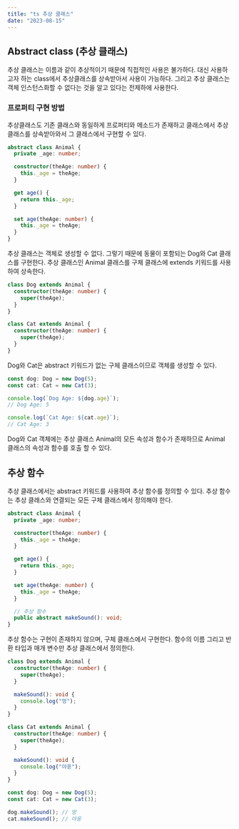 ```yaml
---
title: "ts 추상 클래스"
date: "2023-08-15"
---
```


## Abstract class (추상 클래스)

추상 클래스는 이름과 같이 추상적이기 때문에 직접적인 사용은 불가하다.
대신 사용하고자 하는 class에서 추상클래스를 상속받아서 사용이 가능하다.
그리고 추상 클래스는 객체 인스턴스화할 수 없다는 것을 알고 있다는 전제하에 사용한다.

### 프로퍼티 구현 방법

추상클래스도 기존 클래스와 동일하게 프로퍼티와 메소드가 존재하고 클래스에서 추상클래스를 상속받아와서 그 클래스에서 구현할 수 있다.

```ts
abstract class Animal {
  private _age: number;

  constructor(theAge: number) {
    this._age = theAge;
  }

  get age() {
    return this._age;
  }

  set age(theAge: number) {
    this._age = theAge;
  }
}
```

추상 클래스는 객체로 생성할 수 없다. 그렇기 때문에 동물이 포함되는 Dog와 Cat 클래스를 구현한다. 추상 클래스인 Animal 클래스를 구체 클래스에 extends 키워드를 사용하여 상속한다.

```ts
class Dog extends Animal {
  constructor(theAge: number) {
    super(theAge);
  }
}

class Cat extends Animal {
  constructor(theAge: number) {
    super(theAge);
  }
}
```

Dog와 Cat은 abstract 키워드가 없는 구체 클래스이므로 객체를 생성할 수 있다.

```ts
const dog: Dog = new Dog(5);
const cat: Cat = new Cat(3);

console.log(`Dog Age: ${dog.age}`);
// Dog Age: 5

console.log(`Cat Age: ${cat.age}`);
// Cat Age: 3
```

Dog와 Cat 객체에는 추상 클래스 Animal의 모든 속성과 함수가 존재하므로 Animal 클래스의 속성과 함수를 호출 할 수 있다.

## 추상 함수

추상 클래스에서는 abstract 키워드를 사용하여 추상 함수를 정의할 수 있다. 추상 함수는 추상 클래스와 연결되는 모든 구체 클래스에서 정의해야 한다.

```ts
abstract class Animal {
  private _age: number;

  constructor(theAge: number) {
    this._age = theAge;
  }

  get age() {
    return this._age;
  }

  set age(theAge: number) {
    this._age = theAge;
  }

  // 추상 함수
  public abstract makeSound(): void;
}
```

추상 함수는 구현이 존재하지 않으며, 구체 클래스에서 구현한다.
함수의 이름 그리고 반환 타입과 매개 변수만 추상 클래스에서 정의한다.

```ts
class Dog extends Animal {
  constructor(theAge: number) {
    super(theAge);
  }

  makeSound(): void {
    console.log("멍");
  }
}

class Cat extends Animal {
  constructor(theAge: number) {
    super(theAge);
  }

  makeSound(): void {
    console.log("야옹");
  }
}

const dog: Dog = new Dog(5);
const cat: Cat = new Cat(3);

dog.makeSound(); // 멍
cat.makeSound(); // 야옹
```
